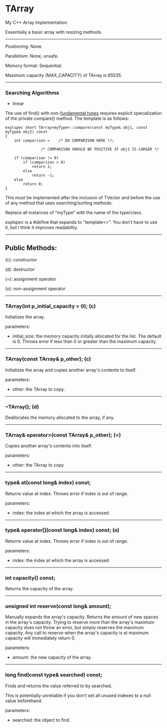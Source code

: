 # TArray

My C++ Array implementation.

Essentially a basic array with resizing methods.

---

Positioning: None.

Parallelism: None, unsafe.

Memory format: Sequential.

Maximum capacity (MAX_CAPACITY) of TArray is 65535.

---

### Searching Algorithms
- linear

The use of find() with non-[fundamental types](https://www.cplusplus.com/reference/type_traits/is_fundamental/) requires explicit specialization of the private compare() method. The template is as follows:
```
explspec short TArray<myType>::compare(const myType& obj1, const myType& obj2) const
{
    int comparison =    /* DO COMPARISON HERE */;

                /* COMPARISON SHOULD BE POSITIVE IF obj1 IS LARGER */
    
    if (comparison != 0)
        if (comparison > 0)
            return 1;
        else
            return -1;
    else
        return 0;
}
```
This must be implemented after the inclusion of TVector and before the use of any method that uses searching/sorting methods.

Replace all instances of "myType" with the name of the type/class.

*explspec* is a #define that expands to "template<>". You don't have to use it, but I think it improves readability.

---

## Public Methods:

(c): constructor

(d): destructor

(=): assignment operator

(o): non-assignment operator

---
### TArray(int p_initial_capacity = 0); (c)

Initializes the array.

parameters:
- initial_size: the memory capacity initally allocated for the list. The default is 0. Throws error if less than 0 or greater than the maximum capacity.

---
### TArray(const TArray& p_other); (c)

Initializes the array and copies another array's contents to itself.

parameters:
- other: the TArray to copy.

---
### ~TArray(); (d)

Deallocates the memory allocated to the array, if any.

---
### TArray& operator=(const TArray& p_other); (=)

Copies another array's contents into itself.

parameters:
- other: the TArray to copy

---
### type& at(const long& index) const;

Returns value at index. Throws error if index is out of range.

parameters:
- index: the index at which the array is accessed.

---
### type& operator[](const long& index) const; (o)

Returns value at index. Throws error if index is out of range.

parameters:
- index: the index at which the array is accessed.

---
### int capacity() const;

Returns the capacity of the array.

---
### unsigned int reserve(const long& amount);

Manually expands the array's capacity. Returns the amount of new spaces in the array's capacity. Trying to reserve more than the array's maximum capacity does not throw an error, but simply reserves the maximum capacity. Any call to reserve when the array's capacity is at maximum capacity will immediately return 0.

parameters:
- amount: the new capacity of the array.

---
### long find(const type& searched) const;

Finds and returns the value referred to by searched.

This is potentially unreliable if you don't set all unused indexes to a null value beforehand.

parameters:
- searched: the object to find.
